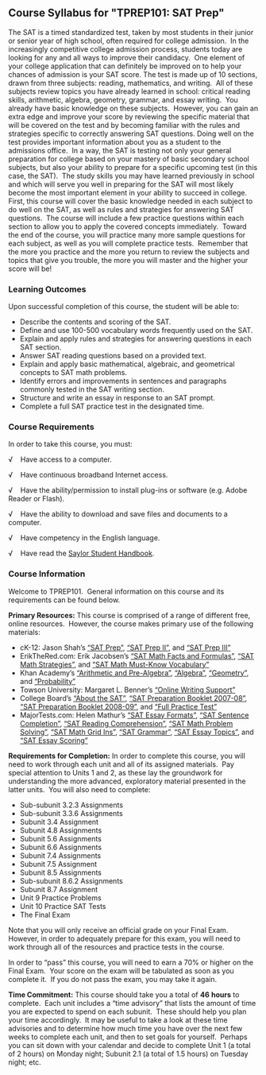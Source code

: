Course Syllabus for "TPREP101: SAT Prep"
----------------------------------------

The SAT is a timed standardized test, taken by most students in their
junior or senior year of high school, often required for college
admission.  In the increasingly competitive college admission process,
students today are looking for any and all ways to improve their
candidacy.  One element of your college application that can definitely
be improved on to help your chances of admission is your SAT score. The
test is made up of 10 sections, drawn from three subjects: reading,
mathematics, and writing.  All of these subjects review topics you have
already learned in school: critical reading skills, arithmetic, algebra,
geometry, grammar, and essay writing.  You already have basic knowledge
on these subjects.  However, you can gain an extra edge and improve your
score by reviewing the specific material that will be covered on the
test and by becoming familiar with the rules and strategies specific to
correctly answering SAT questions. Doing well on the test provides
important information about you as a student to the admissions office. 
In a way, the SAT is testing not only your general preparation for
college based on your mastery of basic secondary school subjects, but
also your ability to prepare for a specific upcoming test (in this case,
the SAT).  The study skills you may have learned previously in school
and which will serve you well in preparing for the SAT will most likely
become the most important element in your ability to succeed in college.
First, this course will cover the basic knowledge needed in each subject
to do well on the SAT, as well as rules and strategies for answering SAT
questions.  The course will include a few practice questions within each
section to allow you to apply the covered concepts immediately.  Toward
the end of the course, you will practice many more sample questions for
each subject, as well as you will complete practice tests.  Remember
that the more you practice and the more you return to review the
subjects and topics that give you trouble, the more you will master and
the higher your score will be!

### Learning Outcomes

Upon successful completion of this course, the student will be able to:

-   Describe the contents and scoring of the SAT.
-   Define and use 100-500 vocabulary words frequently used on the SAT.
-   Explain and apply rules and strategies for answering questions in
    each SAT section.
-   Answer SAT reading questions based on a provided text.
-   Explain and apply basic mathematical, algebraic, and geometrical
    concepts to SAT math problems.
-   Identify errors and improvements in sentences and paragraphs
    commonly tested in the SAT writing section.
-   Structure and write an essay in response to an SAT prompt.
-   Complete a full SAT practice test in the designated time.

### Course Requirements

In order to take this course, you must:  
  
 √    Have access to a computer.  
  
 √    Have continuous broadband Internet access.  
  
 √    Have the ability/permission to install plug-ins or software (e.g.
Adobe Reader or Flash).  
  
 √    Have the ability to download and save files and documents to a
computer.  
  
 √    Have competency in the English language.  
  
 √    Have read the [Saylor Student
Handbook](http://www.saylor.org/site/wp-content/uploads/2012/05/Saylor-StudentHandbook.pdf).

### Course Information

Welcome to TPREP101.  General information on this course and its
requirements can be found below.  
  
 **Primary Resources:** This course is comprised of a range of different
free, online resources.  However, the course makes primary use of the
following materials:  

-   cK-12: Jason Shah’s [“SAT
    Prep”](http://www.ck12.org/flexbook/book/1367), [“SAT Prep
    II”](http://www.ck12.org/flexbook/book/1562), and [“SAT Prep
    III”](http://www.ck12.org/flexbook/book/1566)
-   ErikTheRed.com: Erik Jacobsen’s [“SAT Math Facts and
    Formulas”](http://www.erikthered.com/tutor/), [“SAT Math
    Strategies”](http://www.erikthered.com/tutor/), and [“SAT Math
    Must-Know Vocabulary”](http://www.erikthered.com/tutor/)
-   Khan Academy’s [“Arithmetic and
    Pre-Algebra”](http://www.khanacademy.org/math/arithmetic),
    [“Algebra”](http://www.khanacademy.org/math/algebra),
    [“Geometry”](http://www.khanacademy.org/math/geometry/), and
    [“Probability”](http://www.khanacademy.org/math/probability)
-   Towson University: Margaret L. Benner’s [“Online Writing
    Support”](http://wwwnew.towson.edu/ows/index.htm)
-   College Board’s [“About the
    SAT”](http://professionals.collegeboard.com/testing/sat-reasoning/about),
    [“SAT Preparation Booklet
    2007-08”](http://www.churchillptsa.org/dload.html), [“SAT
    Preparation Booklet
    2008-09”](http://www.churchillptsa.org/dload.html), and [“Full
    Practice
    Test”](http://sat.collegeboard.org/practice/sat-practice-test)
-   MajorTests.com: Helen Mathur’s [“SAT Essay
    Formats”](http://www.majortests.com/sat/essay-formats.php), [“SAT
    Sentence
    Completion”](http://www.majortests.com/sat/sentence-completion.php),
    [“SAT Reading
    Comprehension”](http://www.majortests.com/sat/reading-comprehension.php), [“SAT
    Math Problem
    Solving”](http://www.majortests.com/sat/problem-solving.php), [“SAT
    Math Grid Ins”](http://www.majortests.com/sat/grid-ins.php), [“SAT
    Grammar”](http://www.majortests.com/sat/grammar.php), [“SAT Essay
    Topics”](http://www.majortests.com/sat/essay-topics.php), and [“SAT
    Essay Scoring”](http://www.majortests.com/sat/essay-scoring.php)

**Requirements for Completion:** In order to complete this course, you
will need to work through each unit and all of its assigned materials. 
Pay special attention to Units 1 and 2, as these lay the groundwork for
understanding the more advanced, exploratory material presented in the
latter units.  You will also need to complete:  

-   Sub-subunit 3.2.3 Assignments
-   Sub-subunit 3.3.6 Assignments
-   Subunit 3.4 Assignment
-   Subunit 4.8 Assignments
-   Subunit 5.6 Assignments
-   Subunit 6.6 Assignments
-   Subunit 7.4 Assignments
-   Subunit 7.5 Assignment
-   Subunit 8.5 Assignments
-   Sub-subunit 8.6.2 Assignments
-   Subunit 8.7 Assignment
-   Unit 9 Practice Problems
-   Unit 10 Practice SAT Tests
-   The Final Exam

Note that you will only receive an official grade on your Final Exam. 
However, in order to adequately prepare for this exam, you will need to
work through all of the resources and practice tests in the course.  
  
 In order to “pass” this course, you will need to earn a 70% or higher
on the Final Exam.  Your score on the exam will be tabulated as soon as
you complete it.  If you do not pass the exam, you may take it again.  
  
 **Time Commitment:** This course should take you a total of **46**
**hours** to complete.  Each unit includes a “time advisory” that lists
the amount of time you are expected to spend on each subunit.  These
should help you plan your time accordingly.  It may be useful to take a
look at these time advisories and to determine how much time you have
over the next few weeks to complete each unit, and then to set goals for
yourself.  Perhaps you can sit down with your calendar and decide to
complete Unit 1 (a total of 2 hours) on Monday night; Subunit 2.1 (a
total of 1.5 hours) on Tuesday night; etc.  
  

